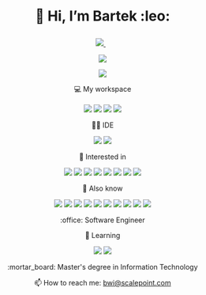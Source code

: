 <h1 align='center'>
  <p>👋 Hi, I’m Bartek :leo: </p>
</h1>
<p align="center">
<a href="https://www.linkedin.com/in/bartosz-wi%C5%9Bniewski-6580a7222">
    <img src="https://img.shields.io/badge/linkedin-%230077B5.svg?&style=for-the-badge&logo=linkedin&logoColor=white" />
  </a>&nbsp;&nbsp;
</p>
<p align='center'>
  <img src=https://github-profile-trophy.vercel.app/?username=epgor&theme=onedark&title=-Reviews,-PullRequest,-Issues,-Stars,-Followers&row=1&column=5 ></a>
</p>


<p align='center'>
  <a href="#"><img src=https://github-readme-stats.vercel.app/api/top-langs/?username=epgor&layout=compact&theme=onedark&exclude_repo=PRiR ></a>
</p>
<p align='center'>
  💻 My workspace<br/><br/>
  <img src="https://img.shields.io/badge/windows-%230078D6.svg?&style=for-the-badge&logo=windows&logoColor=white" />
  <img src="https://img.shields.io/badge/intel-core%20i7%2011th-%230071C5.svg?&style=for-the-badge&logo=intel&logoColor=white" />
  <img src="https://img.shields.io/badge/RAM-32GB-%230071C5.svg?&style=for-the-badge&logoColor=white" />
  <img src="https://img.shields.io/badge/nvidia-rtx%203050-%2376B900.svg?&style=for-the-badge&logo=nvidia&logoColor=white" />
</p>

<p align='center'>
    <p align='center'>
	👩‍💻 IDE
    </p>
    <p align='center'>
	<img src="https://img.shields.io/badge/Visual_Studio-5C2D91?style=for-the-badge&logo=visual%20studio&logoColor=white" />
	<img src="https://img.shields.io/badge/Visual_Studio_Code-0078D4?style=for-the-badge&logo=visual%20studio%20code&logoColor=white" />
    </p>
    <p align='center'>
	👀 Interested in
    </p>
    <p align='center'>
	<img src="https://img.shields.io/badge/C%23-239120?style=for-the-badge&logo=c-sharp&logoColor=white" />
	<img src="https://img.shields.io/badge/.NET-512BD4?style=for-the-badge&logo=dotnet&logoColor=white" />
	<img src="https://img.shields.io/badge/TypeScript-007ACC?style=for-the-badge&logo=typescript&logoColor=white" />
	<img src="https://img.shields.io/badge/GitHub-100000?style=for-the-badge&logo=github&logoColor=white" />
	<img src="https://img.shields.io/badge/Github_Actions-4D4D4D?style=for-the-badge&logo=Github-Actions&logoColor=#2088FF" />
	<img src="https://img.shields.io/badge/GIT-E44C30?style=for-the-badge&logo=git&logoColor=white" />
        <img src="https://img.shields.io/badge/DOCKER-FFFFFF?style=for-the-badge&logo=docker&logoColor=#2496ED" /> 
	<img src="https://img.shields.io/badge/Backstage-4D4D4D?style=for-the-badge&logo=backstage&logoColor=#2088FF" />
    </p>
    <p align='center'>
	🔭 Also know
    </p>
    <p align='center'>
	<img src="https://img.shields.io/badge/Python-FFD43B?style=for-the-badge&logo=python&logoColor=blue" />
	<img src="https://img.shields.io/badge/Azure-0078D4?style=for-the-badge&logo=Microsoft-Azure&logoColor=#0078D4" />
	<img src="https://img.shields.io/badge/JavaScript-323330?style=for-the-badge&logo=javascript&logoColor=F7DF1E" />
	<img src="https://img.shields.io/badge/CSS3-1572B6?style=for-the-badge&logo=css3&logoColor=white" />
	<img src="https://img.shields.io/badge/PLSQL-F80000?style=for-the-badge&logo=oracle&logoColor=black" />
	<img src="https://img.shields.io/badge/Bitbucket-0747a6?style=for-the-badge&logo=bitbucket&logoColor=white" />
	<img src="https://img.shields.io/badge/powershell-5391FE?style=for-the-badge&logo=powershell&logoColor=white" />
	<img src="https://img.shields.io/badge/windows%20terminal-4D4D4D?style=for-the-badge&logo=windows%20terminal&logoColor=white" />
	<img src="https://img.shields.io/badge/GNU%20Bash-4EAA25?style=for-the-badge&logo=GNU%20Bash&logoColor=white" />
	<img src="https://img.shields.io/badge/Jira-0052CC?style=for-the-badge&logo=Jira&logoColor=white" />
    </p>
</p>
   <p align="center">
   <p align="center"> :office: Software Engineer </p>
   <p align="center"> 🌱 Learning </p>
   <div align="center">
      <p> 
	 <img src="https://img.shields.io/badge/About-Engineering-CE3DF3?style=for-the-badge&logo=daily.dev" />
	 <img src="https://img.shields.io/badge/K8S-FFFFFF?style=for-the-badge&logo=kubernetes&logoColor=#326CE5" />
      </p>
   </div>
   <p align="center"> 
      :mortar_board: Master's degree in Information Technology
   </p>

   <p align='center'>
      📫 How to reach me: <a href='mailto:bwi@scalepoint.com'>bwi@scalepoint.com</a>
   </p>
<p>
<!---
Epgor/Epgor is a ✨ special ✨ repository because its `README.md` (this file) appears on your GitHub profile.
You can click the Preview link to take a look at your changes.
--->
